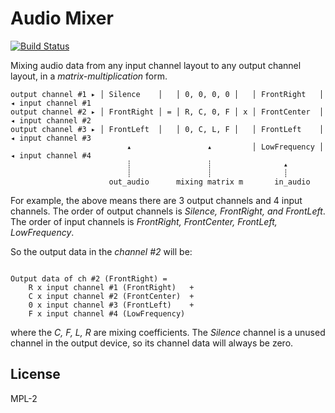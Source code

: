 # Audio Mixer

[![Build Status](https://travis-ci.com/ChunMinChang/audio-mixer.svg?branch=master)](https://travis-ci.com/ChunMinChang/audio-mixer)

Mixing audio data from any input channel layout to any output channel layout,
in a *matrix-multiplication* form.

```
output channel #1 ▸ │ Silence    │   │ 0, 0, 0, 0 │   │ FrontRight   │ ◂ input channel #1
output channel #2 ▸ │ FrontRight │ = │ R, C, 0, F │ x │ FrontCenter  │ ◂ input channel #2
output channel #3 ▸ │ FrontLeft  │   │ 0, C, L, F │   │ FrontLeft    │ ◂ input channel #3
                          ▴                 ▴         │ LowFrequency │ ◂ input channel #4
                          ┊                 ┊                ▴
                          ┊                 ┊                ┊
                      out_audio      mixing matrix m       in_audio
```

For example, the above means there are 3 output channels and 4 input channels.
The order of output channels is _Silence, FrontRight, and FrontLeft_.
The order of input channels is  _FrontRight, FrontCenter, FrontLeft, LowFrequency_.

So the output data in the _channel #2_ will be:
```

Output data of ch #2 (FrontRight) =
    R x input channel #1 (FrontRight)   +
    C x input channel #2 (FrontCenter)  +
    0 x input channel #3 (FrontLeft)    +
    F x input channel #4 (LowFrequency)
```

where the _C, F, L, R_ are mixing coefficients.
The _Silence_ channel is a unused channel in the output device,
so its channel data will always be zero.

## License

MPL-2
